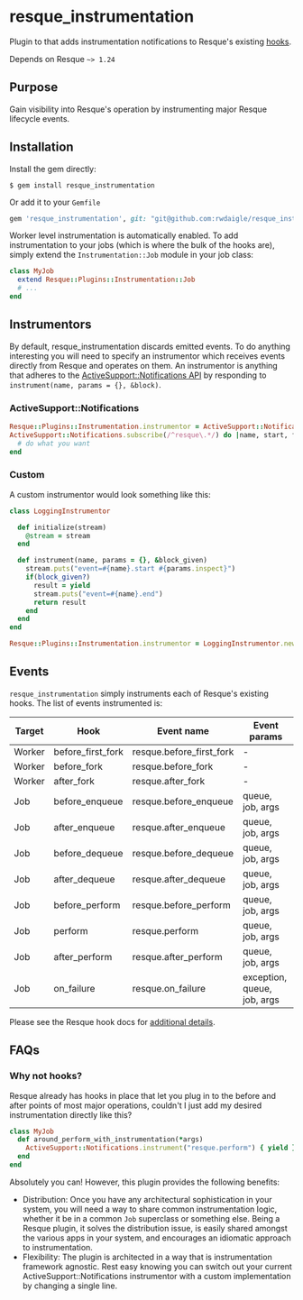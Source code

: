 resque_instrumentation
======================

Plugin to that adds instrumentation notifications to Resque's existing [hooks](https://github.com/resque/resque/blob/1-x-stable/docs/HOOKS.md).

Depends on Resque `~> 1.24`

## Purpose

Gain visibility into Resque's operation by instrumenting major Resque lifecycle events.

## Installation

Install the gem directly:

```session
$ gem install resque_instrumentation
```

Or add it to your `Gemfile`

```ruby
gem 'resque_instrumentation', git: "git@github.com:rwdaigle/resque_instrumentation.git"
```

Worker level instrumentation is automatically enabled. To add instrumentation to your jobs (which is where the bulk of the hooks are), simply extend the `Instrumentation::Job` module in your job class:

```ruby
class MyJob
  extend Resque::Plugins::Instrumentation::Job  
  # ...
end
```

## Instrumentors

By default, resque_instrumentation discards emitted events. To do anything interesting you will need to specify an instrumentor which receives events directly from Resque and operates on them. An instrumentor is anything that adheres to the [ActiveSupport::Notifications API](http://api.rubyonrails.org/classes/ActiveSupport/Notifications.html) by responding to `instrument(name, params = {}, &block)`.

### ActiveSupport::Notifications

```ruby
Resque::Plugins::Instrumentation.instrumentor = ActiveSupport::Notifications
ActiveSupport::Notifications.subscribe(/^resque\.*/) do |name, start, finish, id, payload|
  # do what you want
end
```

### Custom

A custom instrumentor would look something like this:

```ruby
class LoggingInstrumentor

  def initialize(stream)
    @stream = stream
  end

  def instrument(name, params = {}, &block_given)
    stream.puts("event=#{name}.start #{params.inspect}")
    if(block_given?)
      result = yield
      stream.puts("event=#{name}.end")
      return result
    end
  end
end

Resque::Plugins::Instrumentation.instrumentor = LoggingInstrumentor.new(STDOUT)
```

## Events

`resque_instrumentation` simply instruments each of Resque's existing hooks. The list of events instrumented is:

Target | Hook | Event name | Event params
-------|------|-------|---------------
Worker | before_first_fork | resque.before_first_fork | -
Worker | before_fork | resque.before_fork | -
Worker | after_fork | resque.after_fork | -
Job | before_enqueue | resque.before_enqueue | queue, job, args
Job | after_enqueue | resque.after_enqueue | queue, job, args
Job | before_dequeue | resque.before_dequeue | queue, job, args
Job | after_dequeue | resque.after_dequeue | queue, job, args
Job | before_perform | resque.before_perform | queue, job, args
Job | perform | resque.perform | queue, job, args
Job | after_perform | resque.after_perform | queue, job, args
Job | on_failure | resque.on_failure | exception, queue, job, args


Please see the Resque hook docs for [additional details](https://github.com/resque/resque/blob/1-x-stable/docs/HOOKS.md).

## FAQs

### Why not hooks?

Resque already has hooks in place that let you plug in to the before and after points of most major operations, couldn't I just add my desired instrumentation directly like this?

```ruby
class MyJob
  def around_perform_with_instrumentation(*args)
    ActiveSupport::Notifications.instrument("resque.perform") { yield }
  end
end
```

Absolutely you can! However, this plugin provides the following benefits:

* Distribution: Once you have any architectural sophistication in your system, you will need a way to share common instrumentation logic, whether it be in a common `Job` superclass or something else. Being a Resque plugin, it solves the distribution issue, is easily shared amongst the various apps in your system, and encourages an idiomatic approach to instrumentation.
* Flexibility: The plugin is architected in a way that is instrumentation framework agnostic. Rest easy knowing you can switch out your current ActiveSupport::Notifications instrumentor with a custom implementation by changing a single line.

